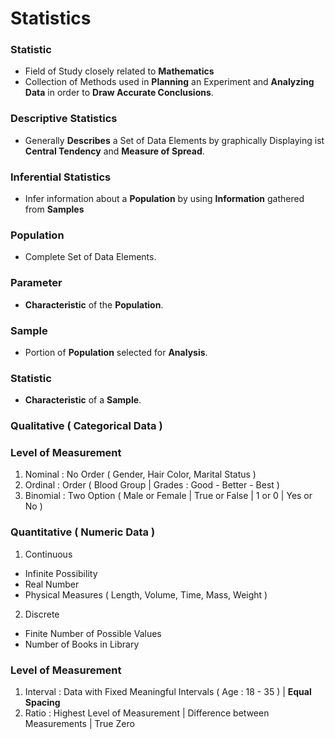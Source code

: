 # Statistics

### Statistic
- Field of Study closely related to **Mathematics**
- Collection of Methods used in **Planning** an Experiment and **Analyzing Data** in order to **Draw Accurate Conclusions**.

### Descriptive Statistics
- Generally **Describes** a Set of Data Elements by graphically Displaying ist **Central Tendency** and **Measure of Spread**.

### Inferential Statistics
- Infer information about a **Population** by using **Information** gathered from **Samples** 

### Population
- Complete Set of Data Elements.

### Parameter
- **Characteristic** of the **Population**.

### Sample
- Portion of **Population** selected for **Analysis**. 

### Statistic
- **Characteristic** of a **Sample**.

### Qualitative ( Categorical Data )

### Level of Measurement
1. Nominal : No Order ( Gender, Hair Color, Marital Status )
2. Ordinal : Order ( Blood Group | Grades : Good - Better - Best )
3. Binomial : Two Option ( Male or Female | True or False | 1 or 0 | Yes or No )

### Quantitative ( Numeric Data )

1. Continuous
- Infinite Possibility
- Real Number
- Physical Measures ( Length, Volume, Time, Mass, Weight )

2. Discrete
- Finite Number of Possible Values
- Number of Books in Library

### Level of Measurement
1. Interval : Data with Fixed Meaningful Intervals ( Age : 18 - 35 ) | **Equal Spacing**
2. Ratio : Highest Level of Measurement | Difference between Measurements | True Zero
